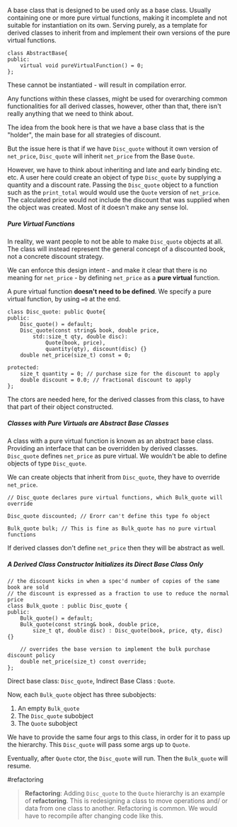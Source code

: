 A base class that is designed to be used only as a base class. 
Usually containing one or more pure virtual functions, making it incomplete and not suitable for instantiation on its own. 
Serving purely, as a template for derived classes to inherit from and implement their own versions of the pure virtual functions. 
```
class AbstractBase{ 
public: 
	virtual void pureVirtualFunction() = 0;
};
```
These cannot be instantiated - will result in compilation error. 

Any functions within these classes, might be used for overarching common functionalities for all derived classes, however, other than that, there isn't really anything that we need to think about. 

The idea from the book here is that we have a base class that is the "holder", the main base for all strategies of discount. 

But the issue here is that if we have `Disc_quote` without it own version of `net_price`, `Disc_quote` will inherit `net_price` from the Base `Quote`. 

However, we have to think about inheriting and late and early binding etc. etc. 
A user here could create an object of type `Disc_quote` by supplying a quantity and a discount rate. 
Passing the `Disc_quote` object to a function such as the `print_total` would would use the `Quote` version of `net_price`. The calculated price would not include the discount that was supplied when the object was created. Most of it doesn't make any sense lol. 

##### Pure Virtual Functions
In reality, we want people to not be able to make `Disc_quote` objects at all. 
The class will instead represent the general concept of a discounted book, not a concrete discount strategy. 

We can enforce this design intent - and make it clear that there is no meaning for `net_price` - by defining `net_price` as a **pure virtual** function. 

A pure virtual function **doesn't need to be defined**. 
We specify a pure virtual function, by using `=0` at the end. 

```
class Disc_quote: public Quote{ 
public: 
	Disc_quote() = default;
	Disc_quote(const string& book, double price, 
		std::size_t qty, double disc): 
			Quote(book, price), 
			quantity(qty), discount(disc) {}
	double net_price(size_t) const = 0;
	
protected: 
	size_t quantity = 0; // purchase size for the discount to apply
	double discount = 0.0; // fractional discount to apply
};
```
The ctors are needed here, for the derived classes from this class, to have that part of their object constructed. 

##### Classes with Pure Virtuals are Abstract Base Classes
A class with a pure virtual function is known as an abstract base class. 
Providing an interface that can be overridden by derived classes. 
`Disc_quote` defines `net_price` as pure virtual. 
We wouldn't be able to define objects of type `Disc_quote`. 

We can create objects that inherit from `Disc_quote`, they have to override `net_price`. 

```
// Disc_quote declares pure virtual functions, which Bulk_quote will override

Disc_quote discounted; // Erorr can't define this type fo object

Bulk_quote bulk; // This is fine as Bulk_quote has no pure virtual functions
```

If derived classes don't define `net_price` then they will be abstract as well. 


##### A Derived Class Constructor Initializes its Direct Base Class Only
```
// the discount kicks in when a spec'd number of copies of the same book are sold
// the discount is expressed as a fraction to use to reduce the normal price
class Bulk_quote : public Disc_quote { 
public: 
	Bulk_quote() = default;
	Bulk_quote(const string& book, double price, 
		size_t qt, double disc) : Disc_quote(book, price, qty, disc) {}

	// overrides the base version to implement the bulk purchase discount policy
	double net_price(size_t) const override; 
};
```
Direct base class: `Disc_quote`, Indirect Base Class : `Quote`. 

Now, each `Bulk_quote` object has three subobjects: 
1. An empty `Bulk_quote`
2. The `Disc_quote` subobject
3. The `Quote` subobject

We have to provide the same four args to this class, in order for it to pass up the hierarchy. 
This `Disc_quote` will pass some args up to `Quote`. 

Eventually, after `Quote` ctor, the `Disc_quote` will run. 
Then the `Bulk_quote` will resume. 

#refactoring
> **Refactoring**: 
> Adding `Disc_quote` to the `Quote` hierarchy is an example of **refactoring**. This is redesigning a class to move operations and/ or data from one class to another. Refactoring is common. 
> We would have to recompile after changing code like this. 


